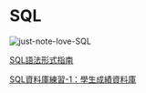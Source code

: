 # SQL

![just-note-love-SQL](https://i.imgur.com/Cqcm7LG.png)

[SQL語法形式指南](https://finrodchen.github.io/sqlstyle.guide/)

[SQL資料庫練習-1：學生成績資料庫](https://finrodchen.github.io/Python/SQL-practice-001)